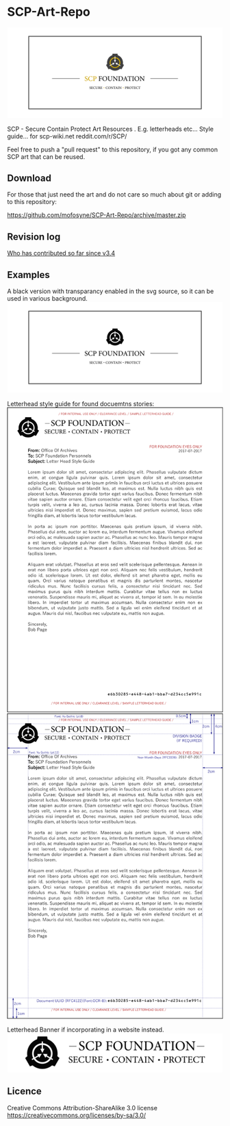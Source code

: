 # SCP-Art-Repo

![Current Logo](/Logo/v3.6/SCP_Logo-color.png)

SCP - Secure Contain Protect Art Resources . E.g. letterheads etc... Style guide... for scp-wiki.net reddit.com/r/SCP/

Feel free to push a "pull request" to this repository, if you got any common SCP art that can be reused.

## Download

For those that just need the art and do not care so much about git or adding to this repository:

https://github.com/mofosyne/SCP-Art-Repo/archive/master.zip

## Revision log

[Who has contributed so far since v3.4](./Logo/Logo-Edit-Log.txt)


## Examples

A black version with transparancy enabled in the svg source, so it can be used in various background.
![](./Logo/v3.6/SCP_Logo-black.png)

Letterhead style guide for found docuemtns stories:
![](./Letterhead/SCP_Logo_3.6-letterhead.png)
![](./Letterhead/SCP_Logo_3.6-letterhead-guide.png)

Letterhead Banner if incorporating in a website instead.
![](./Letterhead/SCP_Logo_3.6-letterhead-banner-only.png)

## Licence

Creative Commons Attribution-ShareAlike 3.0 license https://creativecommons.org/licenses/by-sa/3.0/

